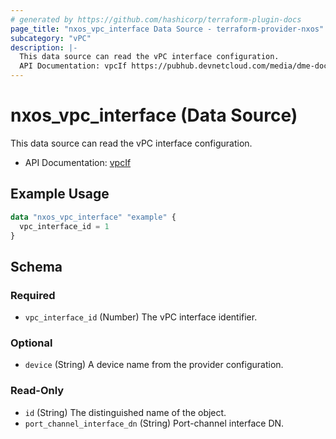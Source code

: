 ```yaml
---
# generated by https://github.com/hashicorp/terraform-plugin-docs
page_title: "nxos_vpc_interface Data Source - terraform-provider-nxos"
subcategory: "vPC"
description: |-
  This data source can read the vPC interface configuration.
  API Documentation: vpcIf https://pubhub.devnetcloud.com/media/dme-docs-10-2-2/docs/System/vpc:If/
---
```


# nxos_vpc_interface (Data Source)

This data source can read the vPC interface configuration.

- API Documentation: [vpcIf](https://pubhub.devnetcloud.com/media/dme-docs-10-2-2/docs/System/vpc:If/)

## Example Usage

```terraform
data "nxos_vpc_interface" "example" {
  vpc_interface_id = 1
}
```

<!-- schema generated by tfplugindocs -->
## Schema

### Required

- `vpc_interface_id` (Number) The vPC interface identifier.

### Optional

- `device` (String) A device name from the provider configuration.

### Read-Only

- `id` (String) The distinguished name of the object.
- `port_channel_interface_dn` (String) Port-channel interface DN.
